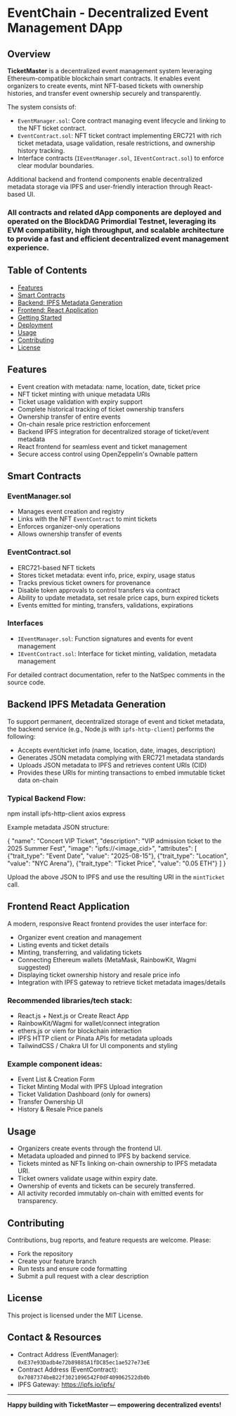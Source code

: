 # EventChain - Decentralized Event Management DApp

## Overview

**TicketMaster** is a decentralized event management system leveraging Ethereum-compatible blockchain smart contracts. It enables event organizers to create events, mint NFT-based tickets with ownership histories, and transfer event ownership securely and transparently.

The system consists of:

- `EventManager.sol`: Core contract managing event lifecycle and linking to the NFT ticket contract.
- `EventContract.sol`: NFT ticket contract implementing ERC721 with rich ticket metadata, usage validation, resale restrictions, and ownership history tracking.
- Interface contracts (`IEventManager.sol`, `IEventContract.sol`) to enforce clear modular boundaries.

Additional backend and frontend components enable decentralized metadata storage via IPFS and user-friendly interaction through React-based UI.

### **All contracts and related dApp components are deployed and operated on the BlockDAG Primordial Testnet**, leveraging its EVM compatibility, high throughput, and scalable architecture to provide a fast and efficient decentralized event management experience.

## Table of Contents

- [Features](#features)  
- [Smart Contracts](#smart-contracts)  
- [Backend: IPFS Metadata Generation](#backend-ipfs-metadata-generation)  
- [Frontend: React Application](#frontend-react-application)  
- [Getting Started](#getting-started)  
- [Deployment](#deployment)  
- [Usage](#usage)  
- [Contributing](#contributing)  
- [License](#license)  

## Features

- Event creation with metadata: name, location, date, ticket price  
- NFT ticket minting with unique metadata URIs  
- Ticket usage validation with expiry support  
- Complete historical tracking of ticket ownership transfers  
- Ownership transfer of entire events  
- On-chain resale price restriction enforcement  
- Backend IPFS integration for decentralized storage of ticket/event metadata  
- React frontend for seamless event and ticket management  
- Secure access control using OpenZeppelin's Ownable pattern  

## Smart Contracts

### EventManager.sol

- Manages event creation and registry  
- Links with the NFT `EventContract` to mint tickets  
- Enforces organizer-only operations  
- Allows ownership transfer of events  

### EventContract.sol

- ERC721-based NFT tickets  
- Stores ticket metadata: event info, price, expiry, usage status  
- Tracks previous ticket owners for provenance  
- Disable token approvals to control transfers via contract  
- Ability to update metadata, set resale price caps, burn expired tickets  
- Events emitted for minting, transfers, validations, expirations  

### Interfaces

- `IEventManager.sol`: Function signatures and events for event management  
- `IEventContract.sol`: Interface for ticket minting, validation, metadata management  

For detailed contract documentation, refer to the NatSpec comments in the source code.

## Backend IPFS Metadata Generation

To support permanent, decentralized storage of event and ticket metadata, the backend service (e.g., Node.js with `ipfs-http-client`) performs the following:

- Accepts event/ticket info (name, location, date, images, description)  
- Generates JSON metadata complying with ERC721 metadata standards  
- Uploads JSON metadata to IPFS and retrieves content URIs (CID)  
- Provides these URIs for minting transactions to embed immutable ticket data on-chain  

### Typical Backend Flow:

npm install ipfs-http-client axios express


Example metadata JSON structure:

{
"name": "Concert VIP Ticket",
"description": "VIP admission ticket to the 2025 Summer Fest",
"image": "ipfs://<image_cid>",
"attributes": [
      {"trait_type": "Event Date", "value": "2025-08-15"},
      {"trait_type": "Location", "value": "NYC Arena"},
      {"trait_type": "Ticket Price", "value": "0.05 ETH"}
   ]
}


Upload the above JSON to IPFS and use the resulting URI in the `mintTicket` call.

## Frontend React Application

A modern, responsive React frontend provides the user interface for:

- Organizer event creation and management  
- Listing events and ticket details  
- Minting, transferring, and validating tickets  
- Connecting Ethereum wallets (MetaMask, RainbowKit, Wagmi suggested)  
- Displaying ticket ownership history and resale price info  
- Integration with IPFS gateway to retrieve ticket metadata images/details  

### Recommended libraries/tech stack:

- React.js + Next.js or Create React App  
- RainbowKit/Wagmi for wallet/connect integration  
- ethers.js or viem for blockchain interaction  
- IPFS HTTP client or Pinata APIs for metadata uploads  
- TailwindCSS / Chakra UI for UI components and styling  

### Example component ideas:

- Event List & Creation Form  
- Ticket Minting Modal with IPFS Upload integration  
- Ticket Validation Dashboard (only for owners)  
- Transfer Ownership UI  
- History & Resale Price panels  


## Usage

- Organizers create events through the frontend UI.  
- Metadata uploaded and pinned to IPFS by backend service.  
- Tickets minted as NFTs linking on-chain ownership to IPFS metadata URI.  
- Ticket owners validate usage within expiry date.  
- Ownership of events and tickets can be securely transferred.  
- All activity recorded immutably on-chain with emitted events for transparency.

## Contributing

Contributions, bug reports, and feature requests are welcome. Please:

- Fork the repository  
- Create your feature branch  
- Run tests and ensure code formatting  
- Submit a pull request with a clear description  

## License

This project is licensed under the MIT License.

## Contact & Resources

- Contract Address (EventManager): `0xE37e93Dadb4e72b89885A1fDC85ec1ae527e73eE`   
- Contract Address (EventContract): `0x7087374beB22f3021096542F0dF409062522db0b`   
- IPFS Gateway: https://ipfs.io/ipfs/  

---

**Happy building with TicketMaster — empowering decentralized events!**
